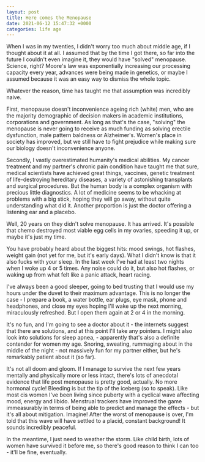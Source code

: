 ```yaml
---
layout: post
title: Here comes the Menopause 
date: 2021-06-12 15:47:32 +0000
categories: life age
---
```

When I was in my twenties, I didn't worry too much about middle age, if I thought about it at all. I assumed that by the time I got there, so far into the future I couldn't even imagine it, they would have "solved" menopause. Science, right? Moore's law was exponentially increasing our processing capacity every year, advances were being made in genetics, or maybe I assumed because it was an easy way to dismiss the whole topic.

Whatever the reason, time has taught me that assumption was incredibly naive.

First, menopause doesn't inconvenience ageing rich (white) men, who are the majority demographic of decision makers in academic institutions, corporations and government. As long as that's the case, "solving" the menopause is never going to receive as much funding as solving erectile dysfunction, male pattern baldness or Alzheimer's. Women's place in society has improved, but we still have to fight prejudice while making sure our biology doesn't inconvenience anyone.

Secondly, I vastly overestimated humanity's medical abilities. My cancer treatment and my partner's chronic pain condition have taught me that sure, medical scientists have achieved great things, vaccines, genetic treatment of life-destroying hereditary diseases, a variety of astonishing transplants and surgical procedures. But the human body is a complex organism with precious little diagnostics. A lot of medicine seems to be whacking at problems with a big stick, hoping they will go away, without quite understanding what did it. Another proportion is just the doctor offering a listening ear and a placebo.

Well, 20 years on they didn't solve menopause. It has arrived. It's possible that chemo destroyed most viable egg cells in my ovaries, speeding it up, or maybe it's just my time.

You have probably heard about the biggest hits: mood swings, hot flashes, weight gain (not yet for me, but it's early days). What I didn't know is that it also fucks with your sleep.  In the last week I've had at least two nights when I woke up 4 or 5 times. Any noise could do it, but also hot flashes, or waking up from what felt like a panic attack, heart racing.

I've always been a good sleeper, going to bed trusting that I would use my hours under the duvet to their maximum advantage. This is no longer the case - I prepare a book, a water bottle, ear plugs, eye mask, phone and headphones, and close my eyes hoping I'll wake up the next morning, miraculously refreshed. But I open them again at 2 or 4 in the morning.

It's no fun, and I'm going to see a doctor about it - the internets suggest that there are solutions, and at this point I'll take any pointers. I might also look into solutions for sleep apnea, - apparently that's also a definite contender for women my age. Snoring, sweating, rummaging about in the middle of the night - not massively fun for my partner either, but he's remarkably patient about it (so far).

It's not all doom and gloom. If I manage to survive the next few years mentally and physically more or less intact, there's lots of anecdotal evidence that life post menopause is pretty good, actually. No more hormonal cycle! Bleeding is but the tip of the iceberg (so to speak). Like most cis women I've been living since puberty with a cyclical wave affecting mood, energy and libido.  Menstrual trackers have improved the game immeasurably in terms of being able to predict and manage the effects - but it's all about mitigation. Imagine! After the worst of menopause is over, I'm told that this wave will have settled to a placid, constant background! It sounds incredibly peaceful.

In the meantime, I just need to weather the storm. Like child birth, lots of women have survived it before me, so there's good reason to think I can too - it'll be fine, eventually.
